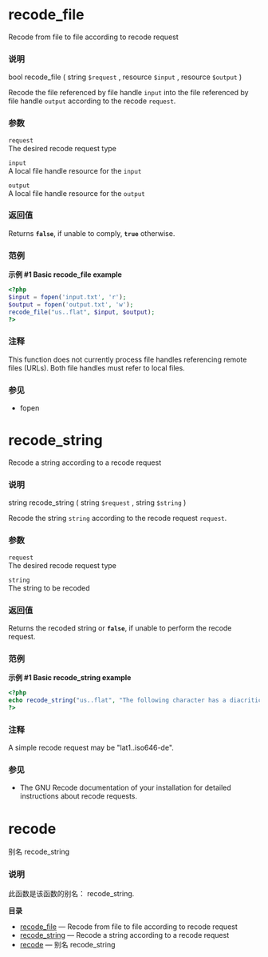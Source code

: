 recode\_file
============

Recode from file to file according to recode request

### 说明

<span class="type">bool</span> <span
class="methodname">recode\_file</span> ( <span class="methodparam"><span
class="type">string</span> `$request`</span> , <span
class="methodparam"><span class="type">resource</span> `$input`</span> ,
<span class="methodparam"><span class="type">resource</span>
`$output`</span> )

Recode the file referenced by file handle `input` into the file
referenced by file handle `output` according to the recode `request`.

### 参数

`request`  
The desired recode request type

`input`  
A local file handle <span class="type">resource</span> for the `input`

`output`  
A local file handle <span class="type">resource</span> for the `output`

### 返回值

Returns **`false`**, if unable to comply, **`true`** otherwise.

### 范例

**示例 \#1 Basic <span class="function">recode\_file</span> example**

``` php
<?php
$input = fopen('input.txt', 'r');
$output = fopen('output.txt', 'w');
recode_file("us..flat", $input, $output);
?>
```

### 注释

This function does not currently process file handles referencing remote
files (URLs). Both file handles must refer to local files.

### 参见

-   <span class="function">fopen</span>

recode\_string
==============

Recode a string according to a recode request

### 说明

<span class="type">string</span> <span
class="methodname">recode\_string</span> ( <span
class="methodparam"><span class="type">string</span> `$request`</span> ,
<span class="methodparam"><span class="type">string</span>
`$string`</span> )

Recode the string `string` according to the recode request `request`.

### 参数

`request`  
The desired recode request type

`string`  
The <span class="type">string</span> to be recoded

### 返回值

Returns the recoded <span class="type">string</span> or **`false`**, if
unable to perform the recode request.

### 范例

**示例 \#1 Basic <span class="function">recode\_string</span> example**

``` php
<?php
echo recode_string("us..flat", "The following character has a diacritical mark: á");
?>
```

### 注释

A simple recode request may be "lat1..iso646-de".

### 参见

-   The GNU Recode documentation of your installation for detailed
    instructions about recode requests.

recode
======

别名 <span class="function">recode\_string</span>

### 说明

此函数是该函数的别名： <span class="function">recode\_string</span>.

**目录**

-   [recode\_file](/ref/recode.html#recode_file) — Recode from file to
    file according to recode request
-   [recode\_string](/ref/recode.html#recode_string) — Recode a string
    according to a recode request
-   [recode](/ref/recode.html#recode) — 别名 recode\_string
